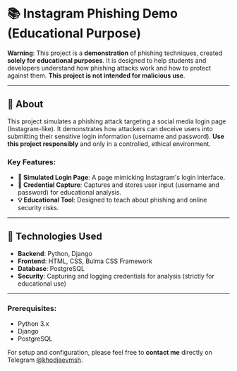 # 📚 Instagram Phishing Demo (Educational Purpose)

**Warning**: This project is a **demonstration** of phishing techniques, created **solely for educational purposes**. It is designed to help students and developers understand how phishing attacks work and how to protect against them. **This project is not intended for malicious use**.

---

## 🚨 About

This project simulates a phishing attack targeting a social media login page (Instagram-like). It demonstrates how attackers can deceive users into submitting their sensitive login information (username and password). **Use this project responsibly** and only in a controlled, ethical environment.

### Key Features:
- **🎨 Simulated Login Page**: A page mimicking Instagram's login interface.
- **🔐 Credential Capture**: Captures and stores user input (username and password) for educational analysis.
- **💡 Educational Tool**: Designed to teach about phishing and online security risks.

---

## 🔧 Technologies Used

- **Backend**: Python, Django
- **Frontend**: HTML, CSS, Bulma CSS Framework
- **Database**: PostgreSQL
- **Security**: Capturing and logging credentials for analysis (strictly for educational use)

---

### Prerequisites:
- Python 3.x
- Django
- PostgreSQL

For setup and configuration, please feel free to **contact me** directly on Telegram [@khodjaevmsh](https://t.me/khodjaevmsh).
